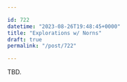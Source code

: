 ```yaml
---

id: 722
datetime: "2023-08-26T19:48:45+0000"
title: "Explorations w/ Norns"
draft: true
permalink: "/post/722"

---
```


TBD.
